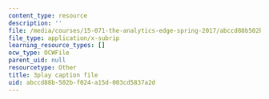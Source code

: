 ```yaml
---
content_type: resource
description: ''
file: /media/courses/15-071-the-analytics-edge-spring-2017/abccd88b502bf024a15d003cd5837a2d_oAW8AgU0FE4.srt
file_type: application/x-subrip
learning_resource_types: []
ocw_type: OCWFile
parent_uid: null
resourcetype: Other
title: 3play caption file
uid: abccd88b-502b-f024-a15d-003cd5837a2d
---
```

